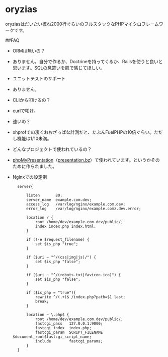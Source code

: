 oryzias
=======

oryziasはだいたい概ね2000行ぐらいのフルスタックなPHPマイクロフレームワークです。

##FAQ

+ ORMは無いの？
 + ありません。自分で作るか、Doctrineを持ってくるか、Railsを使うと良いと思います。SQLの息遣いを肌で感じてほしい。

+ ユニットテストのサポート
 + ありません。

+ CLIから叩けるの？
 + curlで叩け。

+ 速いの？
 + xhprofでの凄くおおざっぱな計測だと、たぶんFuelPHPの10倍ぐらい。ただし機能は1/10未満。

+ どんなプロジェクトで使われているの？
 + [phpMyPresentation](https://github.com/oubakiou/phpMyPresentation)（[presentation.bz](http://presentation.bz/)）で使われています。というかそのために作られました。

+ Nginxでの設定例
    
        server{
            
            listen       80;
            server_name  example.com.dev;
            access_log   /var/log/nginx/example.com.dev;
            error_log    /var/log/nginx/example.comz.dev.error;
            
            location / {
                root /home/dev/example.com.dev/public/;
                index index.php index.html;
            }
            
            if (!-e $request_filename) {
                set $is_php "true";
            }
            
            if ($uri ~ "^/(css|img|js)/") {
                set $is_php "false";
            }
            
            if ($uri ~ "^/(robots.txt|favicon.ico)") {
                set $is_php "false";
            }
            
            if ($is_php = "true"){
                rewrite ^/(.+)$ /index.php?path=$1 last;
                break;
            }
            
            location ~ \.php$ {
                root /home/dev/example.com.dev/public/;
                fastcgi_pass   127.0.0.1:9000;
                fastcgi_index  index.php;
                fastcgi_param  SCRIPT_FILENAME  $document_root$fastcgi_script_name;
                include        fastcgi_params;
            }
        }
    